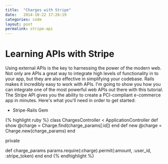 ```yaml
---
title:  "Charges with Stripe"
date:   2014-10-22 17:26:19
categories: code
layout: post
permalink: stripe-api
---
```


# Learning APIs with Stripe
<!-- When it comes to building an online store - there are a wealth of options. Be it Etsy, eBay, or even
Facebook - you have plenty to choose from. But what about your *brand*, won't that be diluded if all
you're doing is throwing your product in to the same template as all of your competitors? How can
you  -->
Using external APIs is the key to harnessing the power of the modern web. Not only are APIs a great
way to integrate high levels of functionality in to your app, but they are also effective in simplifying
your codebase. Rails makes it incredibly easy to work with APIs. I'm going to show you how you can
integrate one of the most powerful web APIs out there with this tutorial. The Stripe API gives you the ability
to create a PCI-compliant e-commerce app in minutes. Here's what you'll need in order to get started:

- Stripe-Rails Gem

{% highlight ruby %}
class ChargesController < ApplicationController
  def show
    @charge = Charge.find(charge_params[:id])
  end
  def new
    @charge = Charge.new(charge_params)
  end

  private

  def charge_params
    params.require(:charge).permit(:amount, :user_id, :stripe_token)
  end
end
{% endhighlight %}
